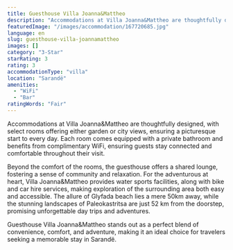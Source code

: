 ```yaml
---
title: Guesthouse Villa Joanna&Mattheo
description: "Accommodations at Villa Joanna&Mattheo are thoughtfully designed, with select rooms offering either garden or city views, ensuring a picturesque start..."
featuredImage: "/images/accommodation/167720685.jpg"
language: en
slug: guesthouse-villa-joannamattheo
images: []
category: "3-Star"
starRating: 3
rating: 3
accommodationType: "villa"
location: "Sarandë"
amenities:
  - "WiFi"
  - "Bar"
ratingWords: "Fair"
---
```


Accommodations at Villa Joanna&Mattheo are thoughtfully designed, with select rooms offering either garden or city views, ensuring a picturesque start to every day. Each room comes equipped with a private bathroom and benefits from complimentary WiFi, ensuring guests stay connected and comfortable throughout their visit.

Beyond the comfort of the rooms, the guesthouse offers a shared lounge, fostering a sense of community and relaxation. For the adventurous at heart, Villa Joanna&Mattheo provides water sports facilities, along with bike and car hire services, making exploration of the surrounding area both easy and accessible. The allure of Glyfada beach lies a mere 50km away, while the stunning landscapes of Paleokastritsa are just 52 km from the doorstep, promising unforgettable day trips and adventures.

Guesthouse Villa Joanna&Mattheo stands out as a perfect blend of convenience, comfort, and adventure, making it an ideal choice for travelers seeking a memorable stay in Sarandë.

